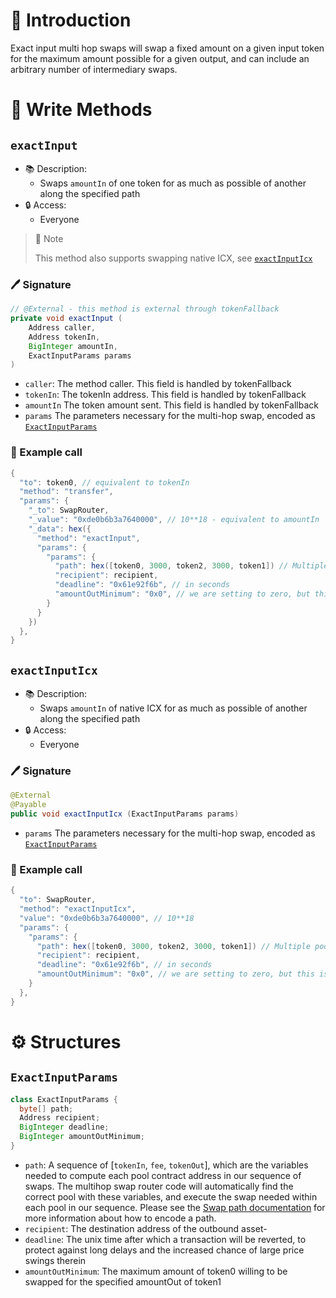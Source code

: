 # 📖 Introduction

Exact input multi hop swaps will swap a fixed amount on a given input token for the maximum amount possible for a given output, and can include an arbitrary number of intermediary swaps.

# 📜 Write Methods

## `exactInput`

- 📚 Description: 
  - Swaps `amountIn` of one token for as much as possible of another along the specified path
- 🔒 Access: 
  - Everyone

> 📝 Note
> 
> This method also supports swapping native ICX, see [`exactInputIcx`](#exactinputicx)

### 🖊️ Signature

```java
// @External - this method is external through tokenFallback
private void exactInput (
    Address caller,
    Address tokenIn,
    BigInteger amountIn,
    ExactInputParams params
)
```

- `caller`: The method caller. This field is handled by tokenFallback
- `tokenIn`: The tokenIn address. This field is handled by tokenFallback
- `amountIn` The token amount sent. This field is handled by tokenFallback
- `params` The parameters necessary for the multi-hop swap, encoded as [`ExactInputParams`](#exactinputparams)

### 🧪 Example call

```java
{
  "to": token0, // equivalent to tokenIn
  "method": "transfer",
  "params": {
    "_to": SwapRouter,
    "_value": "0xde0b6b3a7640000", // 10**18 - equivalent to amountIn
    "_data": hex({
      "method": "exactInput",
      "params": {
        "params": {
          "path": hex([token0, 3000, token2, 3000, token1]) // Multiple pool swaps are encoded through bytes called a `path`. A path is a sequence of token addresses and poolFees that define the pools used in the swaps. The format for pool encoding is (tokenIn, fee, tokenOut/tokenIn, fee, tokenOut) where tokenIn/tokenOut parameter is the shared token across the pools. Since we are swapping token0 to token2 and then token2 to token1 the path encoding is (token0, 0.3%, token2, 0.3%, token1).
          "recipient": recipient,
          "deadline": "0x61e92f6b", // in seconds
          "amountOutMinimum": "0x0", // we are setting to zero, but this is a significant risk in production. For a real deployment, this value should be calculated using our SDK or an onchain price oracle - this helps protect against getting an unusually bad price for a trade due to a front running sandwich or another type of price manipulation
        }
      }
    })
  },
}
```

## `exactInputIcx`

- 📚 Description: 
  - Swaps `amountIn` of native ICX for as much as possible of another along the specified path
- 🔒 Access: 
  - Everyone

### 🖊️ Signature

```java
@External
@Payable
public void exactInputIcx (ExactInputParams params)
```

- `params` The parameters necessary for the multi-hop swap, encoded as [`ExactInputParams`](#exactinputparams)

### 🧪 Example call

```java
{
  "to": SwapRouter,
  "method": "exactInputIcx",
  "value": "0xde0b6b3a7640000", // 10**18 
  "params": {
    "params": {
      "path": hex([token0, 3000, token2, 3000, token1]) // Multiple pool swaps are encoded through bytes called a `path`. A path is a sequence of token addresses and poolFees that define the pools used in the swaps. The format for pool encoding is (tokenIn, fee, tokenOut/tokenIn, fee, tokenOut) where tokenIn/tokenOut parameter is the shared token across the pools. Since we are swapping token0 to token2 and then token2 to token1 the path encoding is (token0, 0.3%, token2, 0.3%, token1).
      "recipient": recipient,
      "deadline": "0x61e92f6b", // in seconds
      "amountOutMinimum": "0x0", // we are setting to zero, but this is a significant risk in production. For a real deployment, this value should be calculated using our SDK or an onchain price oracle - this helps protect against getting an unusually bad price for a trade due to a front running sandwich or another type of price manipulation
    }
  },
}
```

# ⚙️ Structures

## `ExactInputParams`

```java
class ExactInputParams {
  byte[] path;
  Address recipient;
  BigInteger deadline;
  BigInteger amountOutMinimum;
}
```

- `path`: A sequence of [`tokenIn`, `fee`, `tokenOut`], which are the variables needed to compute each pool contract address in our sequence of swaps. The multihop swap router code will automatically find the correct pool with these variables, and execute the swap needed within each pool in our sequence. Please see the [Swap path documentation](/commons/swap-path.md#how-to-encode-a-swap-path) for more information about how to encode a path.
- `recipient`: The destination address of the outbound asset-
- `deadline`: The unix time after which a transaction will be reverted, to protect against long delays and the increased chance of large price swings therein
- `amountOutMinimum`: The maximum amount of token0 willing to be swapped for the specified amountOut of token1

